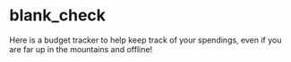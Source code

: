 # blank_check

Here is a budget tracker to help keep track of your spendings, even if you are far up in the mountains and offline!